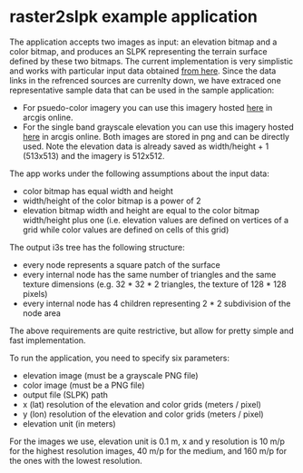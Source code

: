 # raster2slpk example application

The application accepts two images as input: an elevation bitmap and a color bitmap, and produces an SLPK representing the terrain surface defined by these two bitmaps. 
The current implementation is very simplistic and works with particular input data obtained [from here](https://www.cc.gatech.edu/projects/large_models/ps.html).
Since the data links in the refrenced sources are currenlty down, we have extraced one representative sample data that can be used in the sample application:
* For psuedo-color imagery you can use this imagery hosted [here](https://3dcities.maps.arcgis.com/home/item.html?id=1c34d15ec13f448ebe691274e66e03b3) in arcgis online. 
* For the single band grayscale elevation you can use this imagery hosted [here](https://3dcities.maps.arcgis.com/home/item.html?id=5e8251f51eb84b279a7ef85c779da6f8) in arcgis online.
Both images are stored in png and can be directly used. Note the elevation data is already saved as width/height + 1 (513x513) and the imagery is 512x512.

The app works under the following assumptions about the input data:
* color bitmap has equal width and height
* width/height of the color bitmap is a power of 2
* elevation bitmap width and height are equal to the color bitmap width/height plus one (i.e. elevation values are defined on vertices of a grid while color values are defined on cells of this grid)

The output i3s tree has the following structure:
* every node represents a square patch of the surface
* every internal node has the same number of triangles and the same texture dimensions
(e.g. 32 * 32 * 2 triangles, the texture of 128 * 128 pixels)
* every internal node has 4 children representing 2 * 2 subdivision of the node area

The above requirements are quite restrictive, but allow for pretty simple and fast implementation.

To run the application, you need to specify six parameters:
* elevation image (must be a grayscale PNG file)
* color image (must be a PNG file)
* output file (SLPK) path
* x (lat) resolution of the elevation and color grids (meters / pixel)
* y (lon) resolution of the elevation and color grids (meters / pixel)
* elevation unit (in meters)

For the images we use, elevation unit is 0.1 m, x and y resolution is 10 m/p for the highest resolution images, 40 m/p for the medium, and 160 m/p for the ones with the lowest resolution.